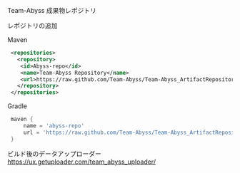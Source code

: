 Team-Abyss 成果物レポジトリ

レポジトリの追加

Maven

```xml
 <repositories>
   <repository>
    <id>Abyss-repo</id>
    <name>Team-Abyss Repository</name>
    <url>https://raw.github.com/Team-Abyss/Team-Abyss_ArtifactRepository/master</url>
   </repository>
 </repositories>
```

Gradle
```Groovy
 maven {
     name = 'abyss-repo'
     url = 'https://raw.github.com/Team-Abyss/Team-Abyss_ArtifactRepository/master'
 }
```

ビルド後のデータアップローダー  
https://ux.getuploader.com/team_abyss_uploader/

